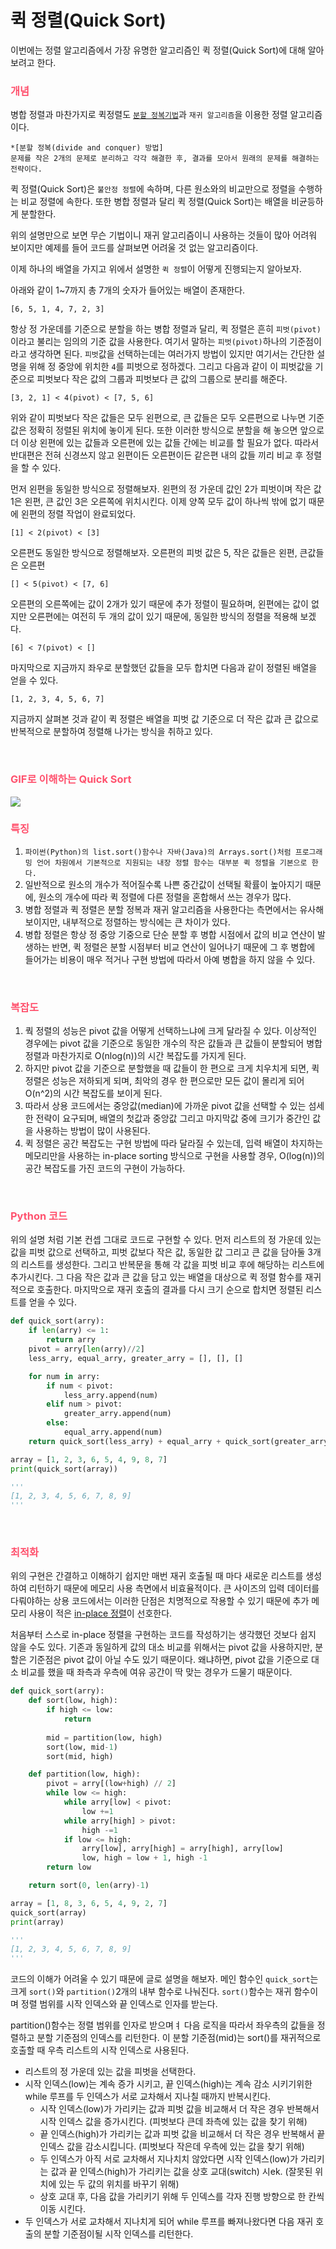 # 퀵 정렬(Quick Sort)
이번에는 정렬 알고리즘에서 가장 유명한 알고리즘인 퀵 정렬(Quick Sort)에 대해 알아보려고 한다.

### <span style='color:hsl(350, 100%, 66%);'>개념</span>
병합 정렬과 마찬가지로 퀵정렬도 [`분할 정복기법`](https://velog.io/@arittung/Divide-and-Conquer)과 `재귀 알고리즘`을 이용한 정렬 알고리즘이다.

    *[분할 정복(divide and conquer) 방법]
    문제를 작은 2개의 문제로 분리하고 각각 해결한 후, 결과를 모아서 원래의 문제를 해결하는 전략이다.

퀵 정렬(Quick Sort)은 `불안정 정렬`에 속하며, 다른 원소와의 비교만으로 정렬을 수행하는 비교 정렬에 속한다. 또한 병합 정렬과 달리 퀵 정렬(Quick Sort)는 배열을 비균등하게 분할한다.

위의 설명만으로 보면 무슨 기법이니 재귀 알고리즘이니 사용하는 것들이 많아 어려워 보이지만 예제를 들어 코드를 살펴보면 어려울 것 없는 알고리즘이다.

이제 하나의 배열을 가지고 위에서 설명한 `퀵 정렬`이 어떻게 진행되는지 알아보자.

아래와 같이 1~7까지 총 7개의 숫자가 들어있는 배열이 존재한다.
```text
[6, 5, 1, 4, 7, 2, 3]
```
항상 정 가운데를 기준으로 분할을 하는 병합 정렬과 달리, 퀵 정렬은 흔히 `피벗(pivot)`이라고 불리는 임의의 기준 값을 사용한다. 여기서 말하는 `피벗(pivot)`하나의 기준점이라고 생각하면 된다. `피벗`값을 선택하는데는 여러가지 방법이 있지만 여기서는 간단한 설명을 위해 정 중앙에 위치한 `4`를 피벗으로 정하겠다. 그리고 다음과 같이 이 피벗값을 기준으로 피벗보다 작은 값의 그룹과 피벗보다 큰 값의 그룹으로 분리를 해준다.
```text
[3, 2, 1] < 4(pivot) < [7, 5, 6]
```
위와 같이 피벗보다 작은 값들은 모두 왼편으로, 큰 값들은 모두 오른편으로 나누면 기준 값은 정확히 정렬된 위치에 놓이게 된다. 또한 이러한 방식으로 분할을 해 놓으면 앞으로 더 이상 왼편에 있는 값들과 오른편에 있는 값들 간에는 비교를 할 필요가 없다. 따라서 반대편은 전혀 신경쓰지 않고 왼편이든 오른편이든 같은편 내의 값들 끼리 비교 후 정렬을 할 수 있다.

먼저 왼편을 동일한 방식으로 정렬해보자. 왼편의 정 가운데 값인 2가 피벗이며 작은 값 1은 왼편, 큰 값인 3은 오른쪽에 위치시킨다. 이제 양쪽 모두 값이 하나씩 밖에 없기 때문에 왼편의 정렬 작업이 완료되었다.
```text
[1] < 2(pivot) < [3]
```
오른편도 동일한 방식으로 정렬해보자. 오른편의 피벗 값은 5, 작은 값들은 왼편, 큰값들은 오른편
```text
[] < 5(pivot) < [7, 6]
```
오른편의 오른쪽에는 값이 2개가 있기 때문에 추가 정렬이 필요하며, 왼편에는 값이 없지만 오른편에는 여전히 두 개의 값이 있기 때문에, 동일한 방식의 정렬을 적용해 보겠다.
```text
[6] < 7(pivot) < []
```
마지막으로 지금까지 좌우로 분할했던 값들을 모두 합치면 다음과 같이 정렬된 배열을 얻을 수 있다.

```text
[1, 2, 3, 4, 5, 6, 7]
```
지금까지 살펴본 것과 같이 퀵 정렬은 배열을 피벗 값 기준으로 더 작은 값과 큰 값으로 반복적으로 분할하여 정렬해 나가는 방식을 취하고 있다.

<br>

### <span style='color:hsl(350, 100%, 66%);'>GIF로 이해하는 Quick Sort</span>

<img src="../resources/quick-sort-001.gif">

<br>

### <span style='color:hsl(350, 100%, 66%);'>특징</span>
1. `파이썬(Python)의 list.sort()함수나 자바(Java)의 Arrays.sort()처럼 프로그래밍 언어 차원에서 기본적으로 지원되는 내장 정렬 함수는 대부분 퀵 정렬을 기본으로 한다.`
2. 일반적으로 원소의 개수가 적어질수록 나쁜 중간값이 선택될 확률이 높아지기 때문에, 원소의 개수에 따라 퀵 정렬에 다른 정렬을 혼합해서 쓰는 경우가 많다.
3. 병합 정렬과 퀵 정렬은 분할 정복과 재귀 알고리즘을 사용한다는 측면에서는 유사해보이지만, 내부적으로 정렬하는 방식에는 큰 차이가 있다.
4. 병합 정렬은 항상 정 중앙 기중으로 단순 분할 후 병합 시점에서 값의 비교 연산이 발생하는 반면, 퀵 정렬은 분할 시점부터 비교 연산이 일어나기 때문에 그 후 병합에 들어가는 비용이 매우 적거나 구현 방법에 따라서 아예 병합을 하지 않을 수 있다.

<br>

### <span style='color:hsl(350, 100%, 66%);'>복잡도</span>
1. 쿽 정렬의 성능은 pivot 값을 어떻게 선택하느냐에 크게 달라질 수 있다. 이상적인 경우에는 pivot 값을 기준으로 동일한 개수의 작은 값들과 큰 값들이 분할되어 병합 정렬과 마찬가지로 O(nlog(n))의 시간 복잡도를 가지게 된다.
2. 하지만 pivot 값을 기준으로 분할했을 때 값들이 한 편으로 크게 치우치게 되면, 퀵 정렬은 성능은 저하되게 되며, 최악의 경우 한 편으로만 모든 값이 몰리게 되어 O(n^2)의 시간 복잡도를 보이게 된다.
3. 따라서 상용 코드에서는 중앙값(median)에 가까운 pivot 값을 선택할 수 있는 섬세한 전략이 요구되며, 배열의 첫값과 중앙값 그리고 마지막값 중에 크기가 중간인 값을 사용하는 방법이 많이 사용된다.
4. 퀵 정렬은 공간 복잡도는 구현 방법에 따라 달라질 수 있는데, 입력 배열이 차지하는 메모리만을 사용하는 in-place sorting 방식으로 구현을 사용할 경우, O(log(n))의 공간 복잡도를 가진 코드의 구현이 가능하다.

<br>

### <span style='color:hsl(350, 100%, 66%);'>Python 코드</span>
위의 설명 처럼 기본 컨셉 그대로 코드로 구현할 수 있다. 먼저 리스트의 정 가운데 있는 값을 피벗 값으로 선택하고, 피벗 값보다 작은 값, 동일한 값 그리고 큰 값을 담아둘 3개의 리스트를 생성한다. 그리고 반복문을 통해 각 값을 피벗 비교 후에 해당하는 리스트에 추가시킨다. 그 다음 작은 값과 큰 값을 담고 있는 배열을 대상으로 퀵 정렬 함수를 재귀적으로 호출한다. 마지막으로 재귀 호출의 결과를 다시 크기 순으로 합치면 정렬된 리스트를 얻을 수 있다.
```python
def quick_sort(arry):
    if len(arry) <= 1:
        return arry
    pivot = arry[len(arry)//2]
    less_arry, equal_arry, greater_arry = [], [], []

    for num in arry:
        if num < pivot:
            less_arry.append(num)
        elif num > pivot:
            greater_arry.append(num)
        else:
            equal_arry.append(num)
    return quick_sort(less_arry) + equal_arry + quick_sort(greater_arry)

array = [1, 2, 3, 6, 5, 4, 9, 8, 7]
print(quick_sort(array))

'''
[1, 2, 3, 4, 5, 6, 7, 8, 9]
'''
```
<br>

### <span style='color:hsl(350, 100%, 66%);'>최적화</span>
위의 구현은 간결하고 이해하기 쉽지만 매번 재귀 호출될 때 마다 새로운 리스트를 생성하여 리턴하기 때문에 메모리 사용 측면에서 비효율적이다. 큰 사이즈의 입력 데이터를 다뤄야하는 상용 코드에서는 이러한 단점은 치명적으로 작용할 수 있기 때문에 추가 메모리 사용이 적은 [in-place 정렬](https://www.dalecoding.com/algorithms/quick-sort)이 선호한다.

처음부터 스스로 in-place 정렬을 구현하는 코드를 작성하기는 생각했던 것보다 쉽지 않을 수도 있다. 기존과 동일하게 값의 대소 비교를 위해서는 pivot 값을 사용하지만, 분할은 기준점은 pivot 값이 아닐 수도 있기 때문이다. 왜냐하면, pivot 값을 기준으로 대소 비교를 했을 때 좌측과 우측에 여유 공간이 딱 맞는 경우가 드물기 때문이다.

```python
def quick_sort(arry):
    def sort(low, high):
        if high <= low:
            return
        
        mid = partition(low, high)
        sort(low, mid-1)
        sort(mid, high)

    def partition(low, high):
        pivot = arry[(low+high) // 2]
        while low <= high:
            while arry[low] < pivot:
                low +=1
            while arry[high] > pivot:
                high -=1
            if low <= high:
                arry[low], arry[high] = arry[high], arry[low]
                low, high = low + 1, high -1
        return low

    return sort(0, len(arry)-1)

array = [1, 8, 3, 6, 5, 4, 9, 2, 7]
quick_sort(array)
print(array)

'''
[1, 2, 3, 4, 5, 6, 7, 8, 9]
'''
```
코드의 이해가 어려울 수 있기 때문에 글로 설명을 해보자. 메인 함수인 `quick_sort`는 크게 `sort()`와 `partition()`2개의 내부 함수로 나눠진다. `sort()`함수는 재귀 함수이며 정렬 범위를 시작 인덱스와 끝 인덱스로 인자를 받는다.

partition()함수는 정렬 범위를 인자로 받으며ㅕ 다음 로직을 따라서 좌우측의 값들을 정렬하고 분할 기준점의 인덱스를 리턴한다. 이 분할 기준점(mid)는 sort()를 재귀적으로 호출할 때 우측 리스트의 시작 인덱스로 사용된다.

- 리스트의 정 가운데 있는 값을 피벗을 선택한다.
- 시작 인덱스(low)는 계속 증가 시키고, 끝 인덱스(high)는 계속 감소 시키기위한 while 루프를 두 인덱스가 서로 교차해서 지나칠 때까지 반복시킨다.
    - 시작 인덱스(low)가 가리키는 값과 피벗 값을 비교해서 더 작은 경우 반복해서 시작 인덱스 값을 증가시킨다. (피벗보다 큰데 좌측에 있는 값을 찾기 위해)
    - 끝 인덱스(high)가 가리키는 값과 피벗 값을 비교해서 더 작은 경우 반복해서 끝 인덱스 값을 감소시킵니다. (피벗보다 작은데 우측에 있는 값을 찾기 위해)
    - 두 인덱스가 아직 서로 교차해서 지나치치 않았다면 시작 인덱스(low)가 가리키는 값과 끝 인덱스(high)가 가리키는 값을 상호 교대(switch) 시ek. (잘못된 위치에 있는 두 값의 위치를 바꾸기 위해)
    - 상호 교대 후, 다음 값을 가리키기 위해 두 인덱스를 각자 진행 방향으로 한 칸씩 이동 시킨다.
- 두 인덱스가 서로 교차해서 지나치게 되어 while 루프를 빠져나왔다면 다음 재귀 호출의 분할 기준점이될 시작 인덱스를 리턴한다.